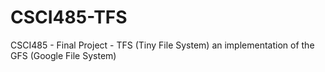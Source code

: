 CSCI485-TFS
===========

CSCI485 - Final Project - TFS (Tiny File System) an implementation of the GFS (Google File System)
